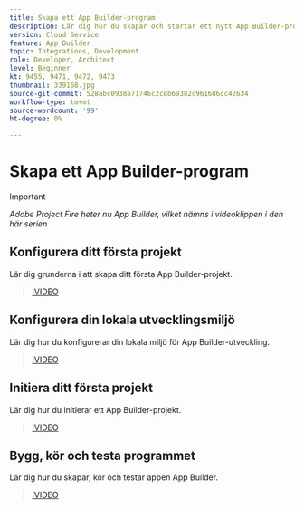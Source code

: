 ```yaml
---
title: Skapa ett App Builder-program
description: Lär dig hur du skapar och startar ett nytt App Builder-program.
version: Cloud Service
feature: App Builder
topic: Integrations, Development
role: Developer, Architect
level: Beginner
kt: 9455, 9471, 9472, 9473
thumbnail: 339168.jpg
source-git-commit: 528abc0938a71746c2c8b69382c961686cc42634
workflow-type: tm+mt
source-wordcount: '99'
ht-degree: 0%

---
```



# Skapa ett App Builder-program

>[!IMPORTANT]
>
> _Adobe Project Fire heter nu App Builder, vilket nämns i videoklippen i den här serien_

## Konfigurera ditt första projekt

Lär dig grunderna i att skapa ditt första App Builder-projekt.

>[!VIDEO](https://video.tv.adobe.com/v/339168/?quality=12&learn=on)

## Konfigurera din lokala utvecklingsmiljö

Lär dig hur du konfigurerar din lokala miljö för App Builder-utveckling.

>[!VIDEO](https://video.tv.adobe.com/v/339169/?quality=12&learn=on)

## Initiera ditt första projekt

Lär dig hur du initierar ett App Builder-projekt.

>[!VIDEO](https://video.tv.adobe.com/v/339169/?quality=12&learn=on)

## Bygg, kör och testa programmet

Lär dig hur du skapar, kör och testar appen App Builder.

>[!VIDEO](https://video.tv.adobe.com/v/339171/?quality=12&learn=on)
